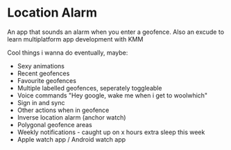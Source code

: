 # Location Alarm

An app that sounds an alarm when you enter a geofence.
Also an excude to learn multiplatform app development with KMM

Cool things i wanna do eventually, maybe:

- Sexy animations
- Recent geofences
- Favourite geofences
- Multiple labelled geofences, seperately toggleable
- Voice commands "Hey google, wake me when i get to woolwhich"
- Sign in and sync
- Other actions when in geofence
- Inverse location alarm (anchor watch)
- Polygonal geofence areas
- Weekly notifications - caught up on x hours extra sleep this week
- Apple watch app / Android watch app
